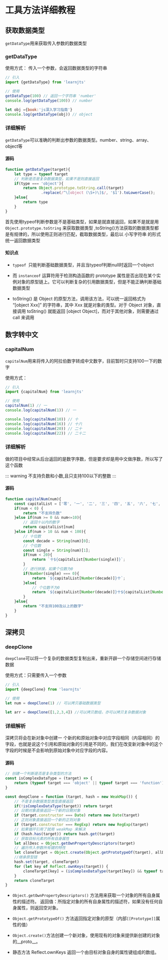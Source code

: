 # 工具方法详细教程

## 获取数据类型
`getDataType`用来获取传入参数的数据类型

### getDataType
使用方式：
传入一个参数，会返回数据类型的字符串

```js
// 引入
import {getDataType} from 'learnjts'

// 使用
getDataType(100) // 返回一个字符串 'number'
console.log(getDataType(100)) // number

let obj ={book:'js深入学习指南'}
console.log(getDataType(obj)) // object
```

### 详细解析
`getDataType`可以准确的判断出参数的数据类型。number、string、array、object等
#### 源码
```js
function getDataType(target){
    let type = typeof target
    // 判断是否是复杂数据类型，如果不是则直接返回
    if(type === 'object'){
        return Object.prototype.toString.call(target)
                .replace(/^\[object (\S+)\]$/, '$1').toLowerCase();
    }else{
        return type
    }
}
```
首先使用typeof判断参数是不是基础类型，如果是就直接返回，如果不是就是用 `Object.prototype.toString` 来获取数据类型
,toString()方法获取的数据类型都是有规律的，所以使用正则进行匹配，截取数据类型，最后以 小写字符串 的形式统一返回数据类型

#### 知识点
- `typeof `只能判断基础数据类型，并且当typeof判断null时返回一个object

- 而 `instanceof` 运算符用于检测构造函数的 prototype 属性是否出现在某个实例对象的原型链上。它可以判断复杂的引用数据类型，但是不能正确判断基础数据类型

- toString() 是 Object 的原型方法，调用该方法，可以统一返回格式为 “[object Xxx]” 的字符串，其中 Xxx 就是对象的类型。对于 Object 对象，直接调用 toString() 就能返回 [object Object]，而对于其他对象，则需要通过 call 来调用


## 数字转中文
### capitalNum
`capitalNum`用来将传入的阿拉伯数字转成中文数字，目前暂时只支持100一下的数字

使用方式：
```js
// 引入
import {capitalNum} from 'learnjts'

// 使用
capitalNum(1) // 一
console.log(capitalNum(1)) // 一

console.log(capitalNum(10)) // 十
console.log(capitalNum(16)) // 十六
console.log(capitalNum(20)) // 二十
console.log(capitalNum(22)) // 二十二
```

### 详细解析
做的项目中经常从后台返回的是数字序数，但是要求却是用中文做序数，所以写了这个函数

::: warning
不支持负数和小数,且只支持100以下的整数
:::
#### 源码
```js
function capitalNum(num){
    const capitalList = ['零', '一', '二', '三', '四', '五', '六', '七', '八', '九', '十'];
    if(num < 0) {
        return "不支持负数"
    }else if(num >= 0 && num<=10){
        // 返回十以内的数字
        return capitalList[num]
    }else if(num > 10 && num < 100){
        // 十位数
        const decade = String(num)[0];
        // 个位数
        const single = String(num)[1];
        if(num < 20){
            return `十${capitalList[Number(single)]}`;
        }
        // 进行拼接，如果个位数为0 
        if(Number(single) === 0){
            return `${capitalList[Number(decade)]}十`;
        }else{
            // 个位数不为0
            return `${capitalList[Number(decade)]}十${capitalList[Number(single)]}`;
        }
    }else{
        return "不支持100及以上的数字"
    }
}
```
## 深拷贝

### deepClone

 `deepClone`可以将一个复杂的数据类型复制出来，重新开辟一个存储空间进行存储数据

使用方式：只需要传入一个参数
```js
// 引入
import {deepClone} from 'learnjts'

// 使用
let num = deepClone(1) // 可以拷贝基础数据类型

let arr = deepClone([1,2,3,4]) //可以拷贝数组，亦可以拷贝复杂数据对象
```

### 详细解析

深拷贝将会在新对象中创建一 个新的和原始对象中对应字段相同（内容相同）的字段，也就是说这个引用和原始对象的引用是不同的，我们在改变新对象中的这个字段的时候是不会影响到原始对象中对应字段的内容。

#### 源码
```js
// 创建一个判断是否是复杂类型的方法
const isComplexDataType = (target) => {
    return (typeof target === 'object' || typeof target === 'function') && (target !== null)
}

const deepClone = function (target, hash = new WeakMap()) {
    // 不是复杂数据类型类型直接返回
    if(!isComplexDataType(target)) return target
    // 日期对象直接返回一个新的日期对象
    if (target.constructor === Date) return new Date(target)
    // 正则对象直接返回一个新的正则对象
    if (target.constructor === RegExp) return new RegExp(target)     
    // 如果循环引用了就用 weakMap 来解决
    if (hash.has(target)) return hash.get(target)
    // 获取目标元素的所有自身属性
    let allDesc = Object.getOwnPropertyDescriptors(target)
    // 遍历传入参数所有键的特性
    let cloneTarget = Object.create(Object.getPrototypeOf(target), allDesc)
    //继承原型链
    hash.set(target, cloneTarget)
    for (let key of Reflect.ownKeys(target)) { 
        cloneTarget[key] = (isComplexDataType(target[key]) && typeof target[key] !== 'function') ? deepClone(target[key], hash) : target[key]
    }
    return cloneTarget
}
```
- `Object.getOwnPropertyDescriptors()` 方法用来获取一个对象的所有自身属性的描述符。
返回值：所指定对象的所有自身属性的描述符，如果没有任何自身属性，则返回空对象。

- `Object.getPrototypeOf()` 方法返回指定对象的原型（内部`[[Prototype]]`属性的值）
- `Object.create()`方法创建一个新对象，使用现有的对象来提供新创建的对象的__proto__。
- 静态方法 Reflect.ownKeys 返回一个由目标对象自身的属性键组成的数组。
